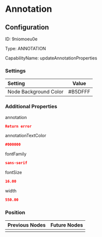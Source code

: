 # Annotation
## Configuration
ID:  9niomoeu0e

Type: ANNOTATION 

CapabilityName: updateAnnotationProperties

### Settings
| Setting | Value  |
| :------------------------ | ---------------------------------------- |
| Node Background Color | #B5DFFF | 

 




### Additional Properties
annotation
 ```json 
Return error
```


annotationTextColor
 ```json 
#000000
```


fontFamily
 ```json 
sans-serif
```


fontSize
 ```json 
16.00
```


width
 ```json 
550.00
```




### Position
| Previous Nodes | Future Nodes |
| :------------- | ------------ |
|  |  |